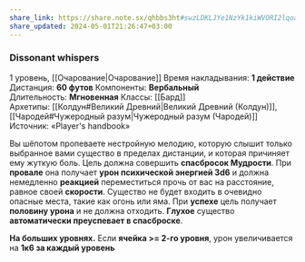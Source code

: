 ```yaml
---
share_link: https://share.note.sx/qhbbs3ht#swzLDKLJYe1NzYk1kiWVORI2lqoajUwJ98v2ep6vjHk
share_updated: 2024-05-01T21:26:47+03:00
---
```

### Dissonant whispers
1 уровень, [[Очарование|Очарование]]
Время накладывания: **1 действие**
Дистанция: **60 футов**
Компоненты: **Вербальный**
Длительность: **Мгновенная**
Классы: [[Бард]]
Архетипы: [[Колдун#Великий Древний|Великий Древний (Колдун)]], [[Чародей#Чужеродный разум|Чужеродный разум (Чародей)]]
Источник: «Player's handbook»

Вы шёпотом пропеваете нестройную мелодию, которую слышит только выбранное вами существо в пределах дистанции, и которая причиняет ему жуткую боль. Цель должна совершить **спасбросок Мудрости**. При **провале** она получает **урон психической энергией 3d6** и должна немедленно **реакцией** переместиться прочь от вас на расстояние, равное своей **скорости**. Существо не будет входить в очевидно опасные места, такие как огонь или яма. При **успехе** цель получает **половину урона** и не должна отходить. **Глухое** существо **автоматически преуспевает в спасброске**.

**На больших уровнях.** Если **ячейка >= 2-го уровня**, урон увеличивается на **1к6 за каждый уровень**